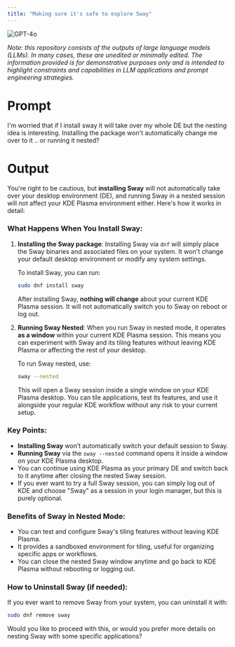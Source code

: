 ```yaml
---
title: "Making sure it's safe to explore Sway"
---
```

![GPT-4o](https://img.shields.io/badge/GPT--4o-3333FF?style=for-the-badge&logo=openai&logoColor=white)



*Note: this repository consists of the outputs of large language models (LLMs). In many cases, these are unedited or minimally edited. The information provided is for demonstrative purposes only and is intended to highlight constraints and capabilities in LLM applications and prompt engineering strategies.*


# Prompt

I'm worried that if I install sway it will take over my whole DE but the nesting idea is interesting. Installing the package won't automatically change me over to it .. or running it nested?

# Output
You're right to be cautious, but **installing Sway** will not automatically take over your desktop environment (DE), and running Sway in a nested session will not affect your KDE Plasma environment either. Here's how it works in detail:

### What Happens When You Install Sway:

1. **Installing the Sway package**: Installing Sway via `dnf` will simply place the Sway binaries and associated files on your system. It won't change your default desktop environment or modify any system settings.

   To install Sway, you can run:
   ```bash
   sudo dnf install sway
   ```

   After installing Sway, **nothing will change** about your current KDE Plasma session. It will not automatically switch you to Sway on reboot or log out. 

2. **Running Sway Nested**: When you run Sway in nested mode, it operates **as a window** within your current KDE Plasma session. This means you can experiment with Sway and its tiling features without leaving KDE Plasma or affecting the rest of your desktop.

   To run Sway nested, use:
   ```bash
   sway --nested
   ```

   This will open a Sway session inside a single window on your KDE Plasma desktop. You can tile applications, test its features, and use it alongside your regular KDE workflow without any risk to your current setup.

### Key Points:
- **Installing Sway** won’t automatically switch your default session to Sway.
- **Running Sway** via the `sway --nested` command opens it inside a window on your KDE Plasma desktop.
- You can continue using KDE Plasma as your primary DE and switch back to it anytime after closing the nested Sway session.
- If you ever want to try a full Sway session, you can simply log out of KDE and choose "Sway" as a session in your login manager, but this is purely optional.

### Benefits of Sway in Nested Mode:
- You can test and configure Sway's tiling features without leaving KDE Plasma.
- It provides a sandboxed environment for tiling, useful for organizing specific apps or workflows.
- You can close the nested Sway window anytime and go back to KDE Plasma without rebooting or logging out.

### How to Uninstall Sway (if needed):
If you ever want to remove Sway from your system, you can uninstall it with:
```bash
sudo dnf remove sway
```

Would you like to proceed with this, or would you prefer more details on nesting Sway with some specific applications?
